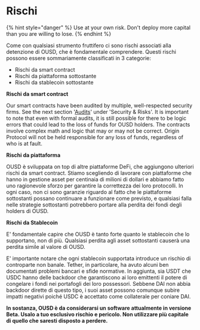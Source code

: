 # Rischi

{% hint style="danger" %}
Use at your own risk. Don't deploy more capital than you are willing to lose.
{% endhint %}

Come con qualsiasi strumento fruttifero ci sono rischi associati alla detenzione di OUSD, che è fondamentale comprendere. Questi rischi possono essere sommariamente classificati in 3 categorie:

* Rischi da smart contract
* Rischi da piattaforma sottostante
* Rischi da stablecoin sottostante

**Rischi da smart contract**

Our smart contracts have been audited by multiple, well-respected security firms. See the next section '[Audits](https://app.gitbook.com/@originprotocol/s/ousd/~/drafts/-MPntMcl6Yx7uv_RRwkV/security-and-risks/audits)' under 'Security & Risks'. It is important to note that even with formal audits, it is still possible for there to be logic errors that could lead to the loss of funds for OUSD holders. The contracts involve complex math and logic that may or may not be correct. Origin Protocol will not be held responsible for any loss of funds, regardless of who is at fault.

**Rischi da piattaforma**

OUSD è sviluppata on top di altre piattaforme DeFi, che aggiungono ulteriori rischi da smart contract. Stiamo scegliendo di lavorare con piattaforme che hanno in gestione asset per centinaia di milioni di dollari e abbiamo fatto uno ragionevole sforzo per garantire la correttezza dei loro protocolli. In ogni caso, non ci sono garanzie riguardo al fatto che le piattaforme sottostanti possano continuare a funzionare come previsto, e qualsiasi falla nelle strategie sottostanti potrebbero portare alla perdita dei fondi degli holders di OUSD.

**Rischi da Stablecoin**

E' fondamentale capire che OUSD è tanto forte quanto le stablecoin che lo supportano, non di più. Qualsiasi perdita agli asset sottostanti causerà una perdita simile al valore di OUSD.

E' importante notare che ogni stablecoin supportata introduce un rischio di controparte non banale. Tether, in particolare, ha avuto alcuni ben documentati problemi bancari e sfide normative. In aggiunta, sia USDT che USDC hanno delle backdoor che garantiscono ai loro emittenti il potere di congelare i fondi nei portafogli dei loro possessori. Sebbene DAI non abbia backdoor dirette di questo tipo, i suoi asset possono comunque subire impatti negativi poiché USDC è accettato come collaterale per coniare DAI.

**In sostanza, OUSD è da considerarsi un software attualmente in versione Beta. Usalo a tuo esclusivo rischio e pericolo. Non utilizzare più capitale di quello che saresti disposto a perdere.**







